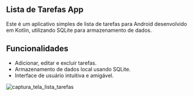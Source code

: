 ## Lista de Tarefas App

Este é um aplicativo simples de lista de tarefas para Android desenvolvido em Kotlin, utilizando SQLite para armazenamento de dados.

## Funcionalidades

- Adicionar, editar e excluir tarefas.
- Armazenamento de dados local usando SQLite.
- Interface de usuário intuitiva e amigável.

![captura_tela_lista_tarefas](https://github.com/felipe-matos/ListadeTarefasApp/assets/70587403/8c7e5ed0-e3e0-4154-a65b-40991f8ca4ac)
